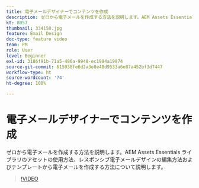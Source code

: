 ```yaml
---
title: 電子メールデザイナーでコンテンツを作成
description: ゼロから電子メールを作成する方法を説明します。AEM Assets Essentials ライブラリのアセットの使用方法、レスポンシブメールデザインの編集方法、テンプレートからのメールの作成方法について、Journey Optimizer サポートビデオで説明します。
kt: 8057
thumbnail: 334150.jpg
feature: Email Design
doc-type: feature video
team: PM
role: User
level: Beginner
exl-id: 3186f91b-71a5-486a-9948-ec1994a19874
source-git-commit: 615038fe6d2a3e8e48d9533a6e87a452bf3d7447
workflow-type: ht
source-wordcount: '74'
ht-degree: 100%

---
```


# 電子メールデザイナーでコンテンツを作成

ゼロから電子メールを作成する方法を説明します。AEM Assets Essentials ライブラリのアセットの使用方法、レスポンシブ電子メールデザインの編集方法およびテンプレートから電子メールを作成する方法について説明します。

>[!VIDEO](https://video.tv.adobe.com/v/334150?quality=12)

